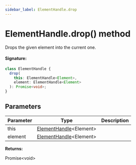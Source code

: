 ```yaml
---
sidebar_label: ElementHandle.drop
---
```


# ElementHandle.drop() method

Drops the given element into the current one.

#### Signature:

```typescript
class ElementHandle {
  drop(
    this: ElementHandle<Element>,
    element: ElementHandle<Element>
  ): Promise<void>;
}
```

## Parameters

| Parameter | Type                                                         | Description |
| --------- | ------------------------------------------------------------ | ----------- |
| this      | [ElementHandle](./puppeteer.elementhandle.md)&lt;Element&gt; |             |
| element   | [ElementHandle](./puppeteer.elementhandle.md)&lt;Element&gt; |             |

**Returns:**

Promise&lt;void&gt;
